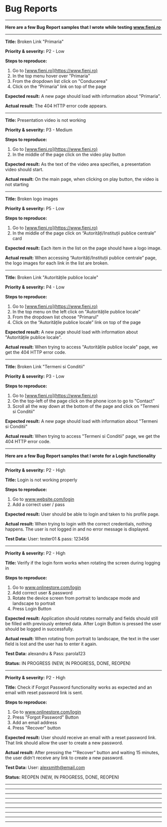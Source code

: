 # Bug Reports
***************

**Here are a few Bug Report samples that I wrote while testing www.fieni.ro**
***************

**Title:**
Broken Link "Primaria"

**Priority & severity:**
P2 - Low

**Steps to reproduce:**
1. Go to [www.fieni.ro](https://www.fieni.ro)
2. In the top menu hover over "Primaria"
3. From the dropdown list click on "Conducerea"
4. Click on the “Primaria” link on top of the page

**Expected result:**
A new page should load with information about "Primaria".

**Actual result:**
The 404 HTTP error code appears.

***************

**Title:**
Presentation video is not working

**Priority & severity:**
P3 - Medium

**Steps to reproduce:**
1. Go to [www.fieni.ro](https://www.fieni.ro)
2. In the middle of the page click on the video play button 

**Expected result:**
As the text of the video area specifies, a presentation video should start.

**Actual result:**
On the main page, when clicking on play button, the video is not starting

***************

**Title:**
Broken logo images

**Priority & severity:**
P5 - Low

**Steps to reproduce:**
1. Go to [www.fieni.ro](https://www.fieni.ro)
2. In the middle of the page click on “Autorități/Instituții publice centrale” card

**Expected result:**
Each item in the list on the page should have a logo image.

**Actual result:**
When accessing “Autorități/Instituții publice centrale” page, the logo images for each link in the list are broken.

***************

**Title:**
Broken Link "Autoritățile publice locale"

**Priority & severity:**
P4 - Low

**Steps to reproduce:**
1. Go to [www.fieni.ro](https://www.fieni.ro)
2. In the top menu on the left click on "Autoritățile publice locale"
3. From the dropdown list choose "Primarul"
4. Click on the “Autoritățile publice locale” link on top of the page

**Expected result:**
A new page should load with information about "Autoritățile publice locale".

**Actual result:**
When trying to access "Autoritățile publice locale" page, we get the 404 HTTP error code.

***************

**Title:**
Broken Link "Termeni si Conditii"

**Priority & severity:**
P3 - Low

**Steps to reproduce:**
1. Go to [www.fieni.ro](https://www.fieni.ro)
2. On the top-left of the page click on the phone icon to go to "Contact"
3. Scroll all the way down at the bottom of the page and click on "Termeni si Conditii"

**Expected result:**
A new page should load with information about "Termeni si Conditii"

**Actual result:**
When trying to access "Termeni si Conditii" page, we get the 404 HTTP error code.


***************

**Here are a few Bug Report samples that I wrote for a Login functionality**
***************

**Priority & severity:**
P2 - High

**Title:**
Login is not working properly

**Steps to reproduce:**
1. Go to www.website.com/login
2. Add a correct user / pass

**Expected result:**
User should be able to login and taken to his profile page.

**Actual result:**
When trying to login with the correct credentials, nothing happens. The user is not logged in and no error message is displayed.

**Test Data:**
User: tester01 & pass: 123456

***************

**Priority & severity:**
P2 - High

**Title:**
 Verify if the login form works when rotating the screen during logging in

**Steps to reproduce:**
1. Go to www.onlinestore.com/login
2. Add correct user & password
3. Rotate the device screen from portrait to landscape mode and landscape to portrait
4. Press Login Button

**Expected result:**
Application should rotates normally and fields should still be filled with previously entered data. After Login Button is pressed the user should be logged in successfully.

**Actual result:**
When rotating from portrait to landscape, the text in the user field is lost and the user has to enter it again.

**Test Data:**
alexandru & Pass: parola123

**Status:**
IN PROGRESS (NEW, IN PROGRESS, DONE, REOPEN)

***************

**Priority & severity:**
P2 - High

**Title:**
 Check if Forgot Password functionality works as expected and an email with reset password link is sent.

**Steps to reproduce:**
1. Go to www.onlinestore.com/login
2. Press "Forgot Password" Button
3. Add an email address
4. Press "Recover" button
  
**Expected result:**
User should receive an email with a reset password link. That link should allow the user to create a new password.

**Actual result:**
After pressing the ""Recover" button and waiting 15 minutes, the user didn't receive any link to create a new password.

**Test Data:**
User: alexsmith@email.com

**Status:**
REOPEN (NEW, IN PROGRESS, DONE, REOPEN)

***************

***************

***************

***************

***************

***************

***************


***************


***************
